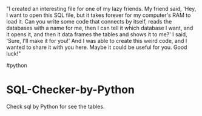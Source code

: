 "I created an interesting file for one of my lazy friends. My friend said, 'Hey, I want to open this SQL file, but it takes forever for my computer's RAM to load it. Can you write some code that connects by itself, reads the databases with a name for me, then I can tell it which database I want, and it opens it, and then it data frames the tables and shows it to me?' I said, 'Sure, I'll make it for you!' And I was able to create this weird code, and I wanted to share it with you here. Maybe it could be useful for you. Good luck!"

#python
# SQL-Checker-by-Python
Check sql by Python for see the tables.
